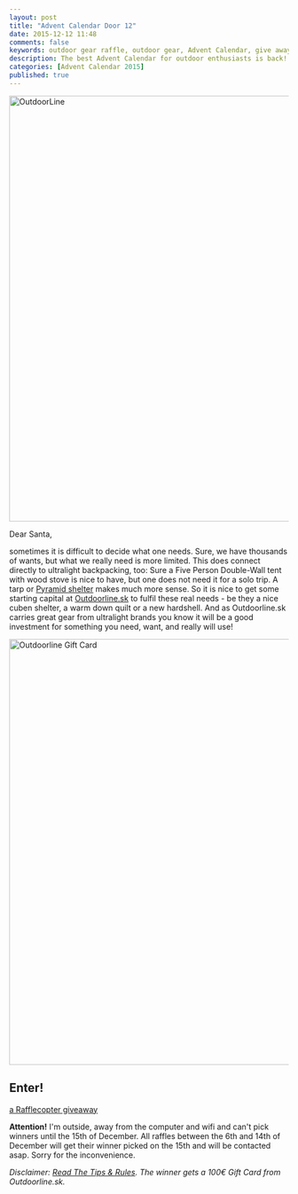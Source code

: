 ```yaml
---
layout: post
title: "Advent Calendar Door 12"
date: 2015-12-12 11:48
comments: false
keywords: outdoor gear raffle, outdoor gear, Advent Calendar, give away
description: The best Advent Calendar for outdoor enthusiasts is back! Full of sweet prizes which will enhance your adventures and make them more ultralight & fun!
categories: [Advent Calendar 2015]
published: true
---
```


<a data-flickr-embed="true"  href="https://hikinginfinland.com/2015/12/advent-calendar-door-12.html" title="OutdoorLine"><img src="https://farm4.staticflickr.com/3811/11277458024_aa9f264000_b.jpg" width="1024" height="768" alt="OutdoorLine"></a><script async src="//embedr.flickr.com/assets/client-code.js" charset="utf-8"></script>

<!-- more -->

Dear Santa,

sometimes it is difficult to decide what one needs. Sure, we have thousands of wants, but what we really need is more limited. This does connect directly to ultralight backpacking, too: Sure a Five Person Double-Wall tent with wood stove is nice to have, but one does not need it for a solo trip. A tarp or [Pyramid shelter](http://www.outdoorline.sk/en/tents/357-hyperlite-mountain-gear-ultamid-2-pyramid-shelter.html) makes much more sense. So it is nice to get some starting capital at [Outdoorline.sk](http://www.outdoorline.sk/en/) to fulfil these real needs - be they a nice cuben shelter, a warm down quilt or a new hardshell. And as Outdoorline.sk carries great gear from ultralight brands you know it will be a good investment for something you need, want, and really will use!

<a data-flickr-embed="true"  href="https://www.flickr.com/photos/hendrikmorkel/23535116805/in/dateposted/" title="Outdoorline Gift Card"><img src="https://farm1.staticflickr.com/641/23535116805_0d711c0f95_b.jpg" width="1024" height="768" alt="Outdoorline Gift Card"></a><script async src="//embedr.flickr.com/assets/client-code.js" charset="utf-8"></script>

## Enter!

<a class="rcptr" href="http://www.rafflecopter.com/rafl/display/2eafd89571/" rel="nofollow" data-raflid="2eafd89571" data-theme="classic" data-template="547b1bf514e3887a6c34e3c0" id="rcwidget_96bvq6dk">a Rafflecopter giveaway</a>
<script src="https://widget-prime.rafflecopter.com/launch.js"></script>

**Attention!** I'm outside, away from the computer and wifi and can't pick winners until the 15th of December. All raffles between the 6th and 14th of December will get their winner picked on the 15th and will be contacted asap. Sorry for the inconvenience. 

*Disclaimer: [Read The Tips & Rules](https://hikinginfinland.com/2015/11/advent-calendar-2015-the-rules.html). The winner gets a 100€ Gift Card from Outdoorline.sk.*